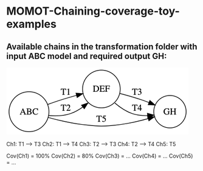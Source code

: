 # MOMOT-Chaining-coverage-toy-examples
## Available chains in the transformation folder with input ABC model and required output GH:

![Alt text](transformations/chains.png?raw=true "Available chains")

Ch1: T1 --> T3
Ch2: T1 --> T4
Ch3: T2 --> T3
Ch4: T2 --> T4
Ch5: T5

Cov(Ch1) = 100%
Cov(Ch2) = 80%
Cov(Ch3) = ...
Cov(Ch4) = ...
Cov(Ch5) = ...
